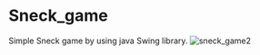 # Sneck_game
Simple Sneck game by using java Swing library.
![sneck_game2](https://user-images.githubusercontent.com/95842318/153860328-76081ca7-af7e-4913-a2b5-3eb0e98b8d8a.png)
